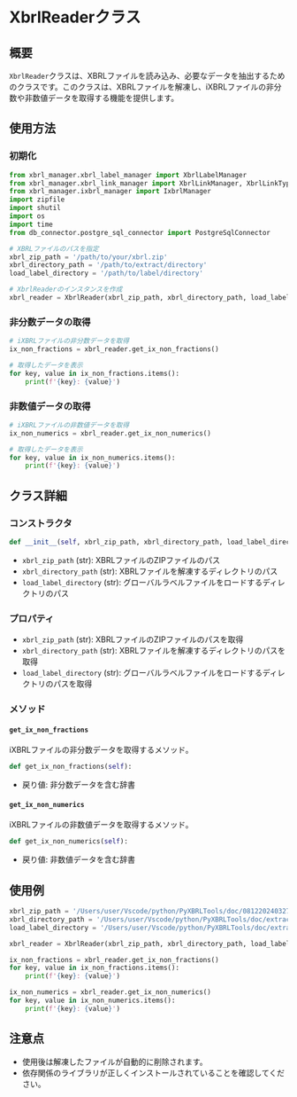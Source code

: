 # XbrlReaderクラス

## 概要

`XbrlReader`クラスは、XBRLファイルを読み込み、必要なデータを抽出するためのクラスです。このクラスは、XBRLファイルを解凍し、iXBRLファイルの非分数や非数値データを取得する機能を提供します。

## 使用方法

### 初期化

```python
from xbrl_manager.xbrl_label_manager import XbrlLabelManager
from xbrl_manager.xbrl_link_manager import XbrlLinkManager, XbrlLinkType
from xbrl_manager.ixbrl_manager import IxbrlManager
import zipfile
import shutil
import os
import time
from db_connector.postgre_sql_connector import PostgreSqlConnector

# XBRLファイルのパスを指定
xbrl_zip_path = '/path/to/your/xbrl.zip'
xbrl_directory_path = '/path/to/extract/directory'
load_label_directory = '/path/to/label/directory'

# XbrlReaderのインスタンスを作成
xbrl_reader = XbrlReader(xbrl_zip_path, xbrl_directory_path, load_label_directory)
```

### 非分数データの取得

```python
# iXBRLファイルの非分数データを取得
ix_non_fractions = xbrl_reader.get_ix_non_fractions()

# 取得したデータを表示
for key, value in ix_non_fractions.items():
    print(f'{key}: {value}')
```

### 非数値データの取得

```python
# iXBRLファイルの非数値データを取得
ix_non_numerics = xbrl_reader.get_ix_non_numerics()

# 取得したデータを表示
for key, value in ix_non_numerics.items():
    print(f'{key}: {value}')
```

## クラス詳細

### コンストラクタ

```python
def __init__(self, xbrl_zip_path, xbrl_directory_path, load_label_directory):
```

- `xbrl_zip_path` (str): XBRLファイルのZIPファイルのパス
- `xbrl_directory_path` (str): XBRLファイルを解凍するディレクトリのパス
- `load_label_directory` (str): グローバルラベルファイルをロードするディレクトリのパス

### プロパティ

- `xbrl_zip_path` (str): XBRLファイルのZIPファイルのパスを取得
- `xbrl_directory_path` (str): XBRLファイルを解凍するディレクトリのパスを取得
- `load_label_directory` (str): グローバルラベルファイルをロードするディレクトリのパスを取得

### メソッド

#### `get_ix_non_fractions`

iXBRLファイルの非分数データを取得するメソッド。

```python
def get_ix_non_fractions(self):
```

- 戻り値: 非分数データを含む辞書

#### `get_ix_non_numerics`

iXBRLファイルの非数値データを取得するメソッド。

```python
def get_ix_non_numerics(self):
```

- 戻り値: 非数値データを含む辞書

## 使用例

```python
xbrl_zip_path = '/Users/user/Vscode/python/PyXBRLTools/doc/081220240327560965.zip'
xbrl_directory_path = '/Users/user/Vscode/python/PyXBRLTools/doc/extract_to_dir/XBRL'
load_label_directory = '/Users/user/Vscode/python/PyXBRLTools/doc/extract_to_dir/labels'

xbrl_reader = XbrlReader(xbrl_zip_path, xbrl_directory_path, load_label_directory)

ix_non_fractions = xbrl_reader.get_ix_non_fractions()
for key, value in ix_non_fractions.items():
    print(f'{key}: {value}')

ix_non_numerics = xbrl_reader.get_ix_non_numerics()
for key, value in ix_non_numerics.items():
    print(f'{key}: {value}')
```

## 注意点

- 使用後は解凍したファイルが自動的に削除されます。
- 依存関係のライブラリが正しくインストールされていることを確認してください。